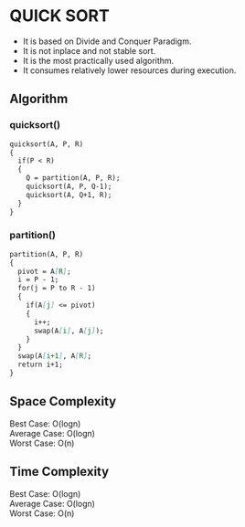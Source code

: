# QUICK SORT
- It is based on Divide and Conquer Paradigm.
- It is not inplace and not stable sort.
- It is the most practically used algorithm.
- It consumes relatively lower resources during execution.

## Algorithm

### quicksort()
```md
quicksort(A, P, R)
{
  if(P < R)
  {
    Q = partition(A, P, R);
    quicksort(A, P, Q-1);
    quicksort(A, Q+1, R);
  }
}
```

### partition()
```md
partition(A, P, R)
{
  pivot = A[R];
  i = P - 1;
  for(j = P to R - 1)
  {
    if(A[j] <= pivot)
    {
      i++;
      swap(A[i], A[j]);
    }
  }
  swap(A[i+1], A[R];
  return i+1;
}
```

## Space Complexity
Best Case: O(logn) <br>
Average Case: O(logn) <br>
Worst Case: O(n)

## Time Complexity
Best Case: O(logn) <br>
Average Case: O(logn) <br>
Worst Case: O(n)

